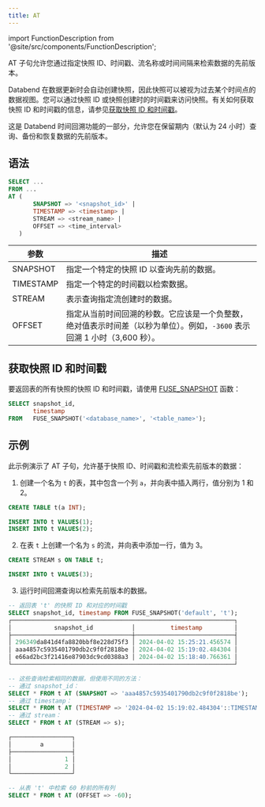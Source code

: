 ```yaml
---
title: AT
---
```

import FunctionDescription from '@site/src/components/FunctionDescription';

<FunctionDescription description="引入或更新于：v1.2.410"/>

AT 子句允许您通过指定快照 ID、时间戳、流名称或时间间隔来检索数据的先前版本。

Databend 在数据更新时会自动创建快照，因此快照可以被视为过去某个时间点的数据视图。您可以通过快照 ID 或快照创建时的时间戳来访问快照。有关如何获取快照 ID 和时间戳的信息，请参见[获取快照 ID 和时间戳](#obtaining-snapshot-id-and-timestamp)。

这是 Databend 时间回溯功能的一部分，允许您在保留期内（默认为 24 小时）查询、备份和恢复数据的先前版本。

## 语法

```sql    
SELECT ...
FROM ...
AT (
       SNAPSHOT => '<snapshot_id>' |
       TIMESTAMP => <timestamp> | 
       STREAM => <stream_name> |
       OFFSET => <time_interval> 
   )   
```

| 参数      | 描述                                                                                                                                                                                                                                                                                                      |
|-----------|------------------------------------------------------------------------------------------------------------------------------------------------------------------------------------------------------------------------------------------------------------------------------------------------------------------|
| SNAPSHOT  | 指定一个特定的快照 ID 以查询先前的数据。                                                                                                                                                                                                                                                    |
| TIMESTAMP | 指定一个特定的时间戳以检索数据。                                                                                                                                                                                                                                                          |
| STREAM    | 表示查询指定流创建时的数据。                                                                                                                                                                                                                                        |
| OFFSET    | 指定从当前时间回溯的秒数。它应该是一个负整数，绝对值表示时间差（以秒为单位）。例如，`-3600` 表示回溯 1 小时（3,600 秒）。 |

## 获取快照 ID 和时间戳

要返回表的所有快照的快照 ID 和时间戳，请使用 [FUSE_SNAPSHOT](../../20-sql-functions/16-system-functions/fuse_snapshot.md) 函数：

```sql
SELECT snapshot_id, 
       timestamp 
FROM   FUSE_SNAPSHOT('<database_name>', '<table_name>'); 
```

## 示例

此示例演示了 AT 子句，允许基于快照 ID、时间戳和流检索先前版本的数据：

1. 创建一个名为 `t` 的表，其中包含一个列 `a`，并向表中插入两行，值分别为 1 和 2。

```sql
CREATE TABLE t(a INT);

INSERT INTO t VALUES(1);
INSERT INTO t VALUES(2);
```

2. 在表 `t` 上创建一个名为 `s` 的流，并向表中添加一行，值为 3。

```sql
CREATE STREAM s ON TABLE t;

INSERT INTO t VALUES(3);
```

3. 运行时间回溯查询以检索先前版本的数据。

```sql
-- 返回表 't' 的快照 ID 和对应的时间戳
SELECT snapshot_id, timestamp FROM FUSE_SNAPSHOT('default', 't');
┌───────────────────────────────────────────────────────────────┐
│            snapshot_id           │          timestamp         │
├──────────────────────────────────┼────────────────────────────┤
│ 296349da841d4fa8820bbf8e228d75f3 │ 2024-04-02 15:25:21.456574 │
│ aaa4857c5935401790db2c9f0f2818be │ 2024-04-02 15:19:02.484304 │
│ e66ad2bc3f21416e87903dc9cd0388a3 │ 2024-04-02 15:18:40.766361 │
└───────────────────────────────────────────────────────────────┘

-- 这些查询检索相同的数据，但使用不同的方法：
-- 通过 snapshot_id：
SELECT * FROM t AT (SNAPSHOT => 'aaa4857c5935401790db2c9f0f2818be');
-- 通过 timestamp：
SELECT * FROM t AT (TIMESTAMP => '2024-04-02 15:19:02.484304'::TIMESTAMP);
-- 通过 stream：
SELECT * FROM t AT (STREAM => s);

┌─────────────────┐
│        a        │
├─────────────────┤
│               1 │
│               2 │
└─────────────────┘

-- 从表 't' 中检索 60 秒前的所有列
SELECT * FROM t AT (OFFSET => -60);
```